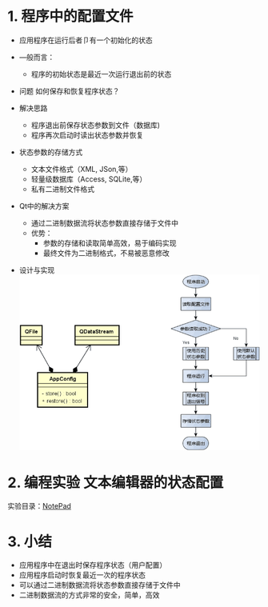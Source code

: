 # 1. 程序中的配置文件
- 应用程序在运行后者卩有一个初始化的状态
- —般而言：
    - 程序的初始状态是最近一次运行退出前的状态

- 问题
    如何保存和恢复程序状态？

- 解决思路
    - 程序退出前保存状态参数到文件（数据库)
    - 程序再次启动时读出状态参数并恢复

- 状态参数的存储方式
    - 文本文件格式（XML, JSon,等）
    - 轻量级数据库（Access, SQLite,等）
    - 私有二进制文件格式

- Qt中的解决方案
    - 通过二进制数据流将状态参数直接存储于文件中
    - 优势：
        - 参数的存储和读取简单高效，易于编码实现
        - 最终文件为二进制格式，不易被恶意修改

- 设计与实现
    ![](vx_images/051_1.png)

# 2. 编程实验 文本编辑器的状态配置
实验目录：[NotePad](vx_attachments\051_Configuration_files_in_the_program\NotePad)

# 3. 小结
- 应用程序中在退出时保存程序状态（用户配置）
- 应用程序启动时恢复最近一次的程序状态
- 可以通过二进制数据流将状态参数直接存储于文件中
- 二进制数据流的方式非常的安全，简单，高效
